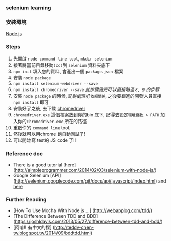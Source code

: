 ### selenium learning
### 安裝環境
[Node js](https://nodejs.org/)
### Steps
1. 先開啟 `node command line tool`, `mkdir selenium`
2. 接著將當前目錄移動`(cd)`到 `selenium` 資料夾底下
2. `npm init` 填入您的資料, 會產出一個 `package.json` 檔案
3. 安裝 `node package`
4. `npm install selenium-webdriver --save`
4. `npm install chromedriver --save` *此步驟做完可以直接略過 `8, 9` 的步驟*
4. 安裝 `node package` 的時候, 記得處理好`依賴關係`, 之後要跟進的開發人員直接 `npm install` 即可
5. 安裝好了之後, 去下載 [chromedriver](http://chromedriver.storage.googleapis.com/index.html)
6. `chromedriver.exe` 這個檔案放到你的bin 底下, 記得去設定`環境變數 > PATH` 加入你的`chromedriver.exe`  所在的路徑
7. 重啟你的 `command line` tool.
8. 然後就可以用chrome 跑自動測試了!
9. 可以開始寫 test的 JS code 了!!

### Reference doc
- There is a good tutorial [here] (http://simpleprogrammer.com/2014/02/03/selenium-with-node-js/)
- Google Selenium [API] (http://selenium.googlecode.com/git/docs/api/javascript/index.html) and [here](https://code.google.com/p/selenium/wiki/WebDriverJs)

### Further Reading
- [How To Use Mocha With Node.js ...] (http://webapplog.com/tdd/)
- [The Difference Between TDD and BDD] (https://joshldavis.com/2013/05/27/difference-between-tdd-and-bdd/)
- [阿唷!! 有中文的捏] (http://teddy-chen-tw.blogspot.tw/2014/09/bddtdd.html)
